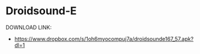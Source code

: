 Droidsound-E 
============
DOWNLOAD LINK:
* https://www.dropbox.com/s/1oh6myocompuj7a/droidsounde167_57.apk?dl=1
